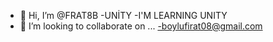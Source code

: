 - 👋 Hi, I’m @FRAT8B
-UNİTY
-I'M LEARNING UNITY
- 💞️ I’m looking to collaborate on ...
-boylufirat08@gmail.com

<!---
FRAT8B/FRAT8B is a ✨ special ✨ repository because its `README.md` (this file) appears on your GitHub profile.
You can click the Preview link to take a look at your changes.
--->
